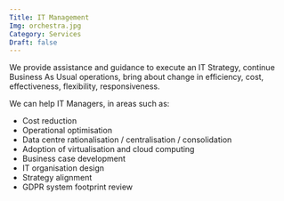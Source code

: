 ```yaml
---
Title: IT Management
Img: orchestra.jpg
Category: Services
Draft: false
---
```


We provide assistance and guidance to execute an IT Strategy, continue Business As Usual operations,
bring about change in efficiency, cost, effectiveness, flexibility,
responsiveness.

We can help IT Managers, in areas such as:

* Cost reduction
* Operational optimisation
* Data centre rationalisation / centralisation / consolidation
* Adoption of virtualisation and cloud computing
* Business case development
* IT organisation design
* Strategy alignment
* GDPR system footprint review

